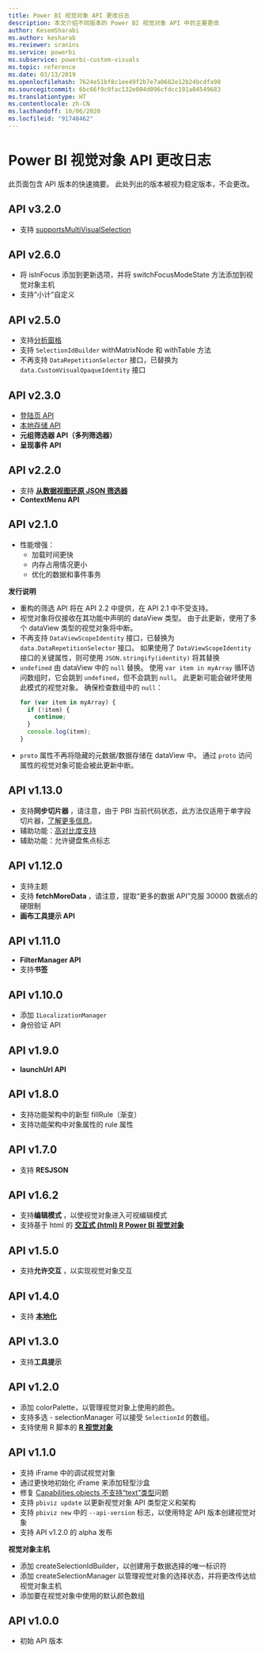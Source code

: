 ```yaml
---
title: Power BI 视觉对象 API 更改日志
description: 本文介绍不同版本的 Power BI 视觉对象 API 中的主要更改
author: KesemSharabi
ms.author: kesharab
ms.reviewer: sranins
ms.service: powerbi
ms.subservice: powerbi-custom-visuals
ms.topic: reference
ms.date: 03/13/2019
ms.openlocfilehash: 7624e51bf8c1ee49f2b7e7a0682e12b24bcdfa98
ms.sourcegitcommit: 6bc66f9c0fac132e004d096cfdcc191a04549683
ms.translationtype: HT
ms.contentlocale: zh-CN
ms.lasthandoff: 10/06/2020
ms.locfileid: "91748462"
---
```

# <a name="power-bi-visuals-api-changelog"></a>Power BI 视觉对象 API 更改日志
此页面包含 API 版本的快速摘要。 此处列出的版本被视为稳定版本，不会更改。

## <a name="api-v320"></a>API v3.2.0
  * 支持 [supportsMultiVisualSelection](./supportsmultivisualselection-feature.md)

## <a name="api-v260"></a>API v2.6.0
  * 将 isInFocus 添加到更新选项，并将 switchFocusModeState 方法添加到视觉对象主机
  * 支持“小计”自定义

## <a name="api-v250"></a>API v2.5.0
  * 支持[分析窗格](./analytics-pane.md)
  * 支持 `SelectionIdBuilder` withMatrixNode 和 withTable 方法
  * 不再支持 `DataRepetitionSelector` 接口，已替换为 `data.CustomVisualOpaqueIdentity` 接口

## <a name="api-v230"></a>API v2.3.0
  * [登陆页 API](./landing-page.md)
  * [本地存储 API](./local-storage.md)
  * **元组筛选器 API（多列筛选器） [](./filter-api.md#the-tuple-filter-api-multi-column-filter)**
  * **呈现事件 API [](./event-service.md#render-events-in-power-bi-visuals)**

## <a name="api-v220"></a>API v2.2.0
  * 支持 **[从数据视图还原 JSON 筛选器](./filter-api.md#restore-the-json-filter-from-the-data-view)**
  * **ContextMenu API [](./context-menu.md)**

## <a name="api-v210"></a>API v2.1.0
  * 性能增强：
    * 加载时间更快
    * 内存占用情况更小
    * 优化的数据和事件事务  

**发行说明**
* 重构的筛选 API 将在 API 2.2 中提供，在 API 2.1 中不受支持。
* 视觉对象将仅接收在其功能中声明的 dataView 类型。 由于此更新，使用了多个 dataView 类型的视觉对象将中断。
* 不再支持 `DataViewScopeIdentity` 接口，已替换为 `data.DataRepetitionSelector` 接口。 如果使用了 `DataViewScopeIdentity` 接口的关键属性，则可使用 `JSON.stringify(identity)` 将其替换
* `undefined` 由 dataView 中的 `null` 替换。 使用 `var item in myArray` 循环访问数组时，它会跳到 `undefined`，但不会跳到 `null`。 此更新可能会破坏使用此模式的视觉对象。 确保检查数组中的 `null`：
   ```typescript
   for (var item in myArray) {
     if (!item) {
       continue;
     }
     console.log(item);
   }
   ```
* `proto` 属性不再将隐藏的元数据/数据存储在 dataView 中。 通过 `proto` 访问属性的视觉对象可能会被此更新中断。

## <a name="api-v1130"></a>API v1.13.0
* 支持**同步切片器 [](./enable-sync-slicers.md)** ，请注意，由于 PBI 当前代码状态，此方法仅适用于单字段切片器，[了解更多信息](../../visuals/power-bi-visualization-slicers.md)。
* 辅助功能：[高对比度支持](./high-contrast-support.md) 
* 辅助功能：允许键盘焦点标志

## <a name="api-v1120"></a>API v1.12.0
* 支持主题
* 支持 **fetchMoreData [](./fetch-more-data.md)** ，请注意，提取“更多的数据 API”克服 30000 数据点的硬限制
* **画布工具提示 API [](./add-tooltips.md#add-report-page-tooltips)**

## <a name="api-v1110"></a>API v1.11.0
* **FilterManager API [](./filter-api.md)**
* 支持**书签 [](./bookmarks-support.md)** 

## <a name="api-v1100"></a>API v1.10.0
* 添加 `ILocalizationManager`
* 身份验证 API

## <a name="api-v190"></a>API v1.9.0
* **launchUrl API [](./launch-url.md)**

## <a name="api-v180"></a>API v1.8.0
* 支持功能架构中的新型 fillRule（渐变）
* 支持功能架构中对象属性的 rule 属性

## <a name="api-v170"></a>API v1.7.0
* 支持 **RESJSON [](./localization.md#resource-file)**

## <a name="api-v162"></a>API v1.6.2
* 支持**编辑模式 [](./advanced-edit-mode.md)** ，以使视觉对象进入可视编辑模式
* 支持基于 html 的 **[交互式 (html) R Power BI 视觉对象](https://github.com/Microsoft/PowerBI-visuals/blob/master/RVisualTutorial/CreateRHTML.md)**

## <a name="api-v150"></a>API v1.5.0
* 支持**允许交互 [](./visuals-interactions.md)** ，以实现视觉对象交互

## <a name="api-v140"></a>API v1.4.0
* 支持 **[本地化](./localization.md)**

## <a name="api-v130"></a>API v1.3.0
* 支持**工具提示 [](./add-tooltips.md)**

## <a name="api-v120"></a>API v1.2.0
* 添加 colorPalette，以管理视觉对象上使用的颜色。
* 支持多选 - selectionManager 可以接受 `SelectionId` 的数组。
* 支持使用 R 脚本的 **[R 视觉对象](https://github.com/Microsoft/PowerBI-visuals/blob/master/RVisualTutorial/CreateRHTML.md)**

## <a name="api-v110"></a>API v1.1.0
* 支持 iFrame 中的调试视觉对象
* 通过更快地初始化 iFrame 来添加轻型沙盒
* 修复 [Capabilities.objects 不支持“text”类型](https://github.com/Microsoft/PowerBI-visuals-tools/issues/12)问题
* 支持 `pbiviz update` 以更新视觉对象 API 类型定义和架构
* 支持 `pbiviz new` 中的 `--api-version` 标志，以使用特定 API 版本创建视觉对象
* 支持 API v1.2.0 的 alpha 发布

**视觉对象主机**
* 添加 createSelectionIdBuilder，以创建用于数据选择的唯一标识符
* 添加 createSelectionManager 以管理视觉对象的选择状态，并将更改传达给视觉对象主机
* 添加要在视觉对象中使用的默认颜色数组

## <a name="api-v100"></a>API v1.0.0
* 初始 API 版本